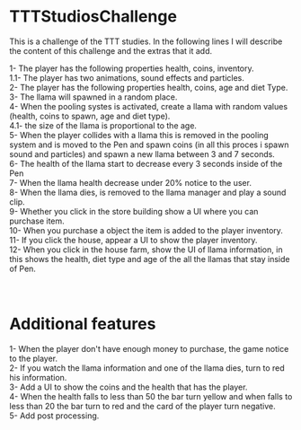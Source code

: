# TTTStudiosChallenge

This is a challenge of the TTT studies. In the following lines I will describe the content of this challenge and the extras that it add.<br>

1- The player has the following properties health, coins, inventory.<br>
1.1- The player has two animations, sound effects and particles.<br>
2- The player has the following properties health, coins, age and diet Type.<br>
3- The llama will spawned in a random place.<br>
4- When the pooling systes is activated, create a llama with random values (health, coins to spawn, age and diet type).<br>
4.1- the size of the llama is proportional to the age. <br>
5- When the player collides with a llama this is removed in the pooling system and is moved to the Pen and spawn coins (in all this proces i spawn sound and particles) and spawn a new llama between 3 and 7 seconds.<br>
6- The health of the llama start to decrease every 3 seconds inside of the Pen<br>
7- When the llama health decrease under 20% notice to the user.<br>
8- When the llama dies, is removed to the llama manager and play a sound clip.<br>
9- Whether you click in the store building show a UI where you can purchase item.<br>
10- When you purchase a object the item is added to the player inventory.<br>
11- If you click the house, appear a UI to show the player inventory.<br>
12- When you click in the house farm, show the UI of llama information, in this shows the health, diet type and age of the all the llamas that stay inside of Pen.<br>
<br><br>
# Additional features<br>
1- When the player don't have enough money to purchase, the game notice to the player.<br>
2- If you watch the llama information and one of the llama dies, turn to red his information.<br>
3- Add a UI to show the coins and the health that has the player.<br>
4- When the health falls to less than 50 the bar turn yellow and when falls to less than 20 the bar turn to red and the card of the player turn negative.<br>
5- Add post processing.<br>
